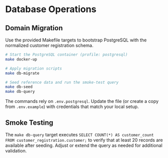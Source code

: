 <!--
App: Customer Registration
Package: db
File: README.md
Version: 0.1.0
Turns: 1
Author: AI Agent
Date: 2025-10-25T09:49:02Z
Exports: Database documentation
Description: Explains how to apply migrations, seed test data, and execute smoke tests for the PostgreSQL profile.
-->

# Database Operations

## Domain Migration

Use the provided Makefile targets to bootstrap PostgreSQL with the normalized customer registration schema.

```bash
# Start the PostgreSQL container (profile: postgresql)
make docker-up

# Apply migration scripts
make db-migrate

# Seed reference data and run the smoke-test query
make db-seed
make db-query
```

The commands rely on `.env.postgresql`. Update the file (or create a copy from `.env.example`) with credentials that match your local setup.

## Smoke Testing

The `make db-query` target executes `SELECT COUNT(*) AS customer_count FROM customer_registration.customer;` to verify that at least 20 records are available after seeding. Adjust or extend the query as needed for additional validation.

